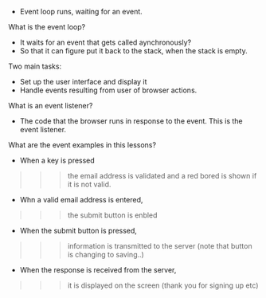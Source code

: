 - Event loop runs, waiting for an event. 

What is the event loop? 
- It waits for an event that gets called aynchronously? 
- So that it can figure put it back to the stack, when the stack is empty. 

Two main tasks:
- Set up the user interface and display it
- Handle events resulting from user of browser actions. 

What is an event listener? 
- The code that the browser runs in response to the event. This is the event listener. 

What are the event examples in this lessons? 
- When a key is pressed
>>> the email address is validated and a red bored is shown if it is not valid. 

- Whn a valid email address is entered,
>>> the submit button is enbled

- When the submit button is pressed, 
>>> information is transmitted to the server (note that button is changing to saving..)

- When the response is received from the server, 
>>> it is displayed on the screen (thank you for signing up etc)